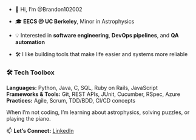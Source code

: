 - 👋 Hi, I’m @Brandon102002

- 🎓 **EECS @ UC Berkeley**, Minor in Astrophysics  
- 💡 Interested in **software engineering**, **DevOps pipelines**, and **QA automation**  
- 🛠 I like building tools that make life easier and systems more reliable

### 🛠 Tech Toolbox  
**Languages:** Python, Java, C, SQL, Ruby on Rails, JavaScript  
**Frameworks & Tools:** Git, REST APIs, JUnit, Cucumber, RSpec, Azure
**Practices:** Agile, Scrum, TDD/BDD, CI/CD concepts 

When I’m not coding, I’m learning about astrophysics, solving puzzles, or playing the piano.

📫 **Let’s Connect:** [LinkedIn](https://linkedin.com/in/brandonstinson1)
